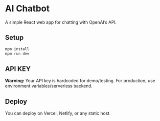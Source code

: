 # AI Chatbot

A simple React web app for chatting with OpenAI’s API.

## Setup

```bash
npm install
npm run dev
```

## API KEY

**Warning:** Your API key is hardcoded for demo/testing. For production, use environment variables/serverless backend.

## Deploy

You can deploy on Vercel, Netlify, or any static host.
